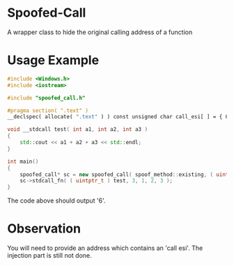 # Spoofed-Call
A wrapper class to hide the original calling address of a function

# Usage Example
```cpp
#include <Windows.h>
#include <iostream>

#include "spoofed_call.h"

#pragma section( ".text" )
__declspec( allocate( ".text" ) ) const unsigned char call_esi[ ] = { 0xFF, 0xD6 };

void __stdcall test( int a1, int a2, int a3 )
{
	std::cout << a1 + a2 + a3 << std::endl;
}

int main()
{
	spoofed_call* sc = new spoofed_call( spoof_method::existing, ( uintptr_t ) call_esi );
	sc->stdcall_fn( ( uintptr_t ) test, 3, 1, 2, 3 );
}
```
The code above should output '6'.

# Observation
You will need to provide an address which contains an 'call esi'.
The injection part is still not done.
